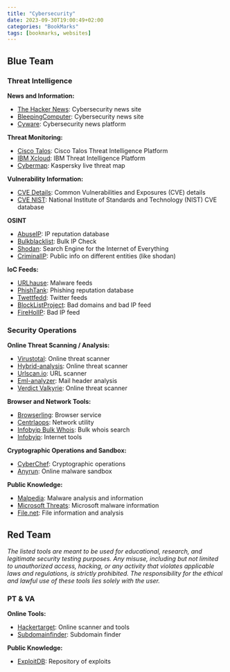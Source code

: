 ```yaml
---
title: "Cybersecurity"
date: 2023-09-30T19:00:49+02:00
categories: "BookMarks"
tags: [bookmarks, websites]
---
```

## Blue Team

### Threat Intelligence

**News and Information:**
- [The Hacker News](https://thehackernews.com/): Cybersecurity news site
- [BleepingComputer](https://www.bleepingcomputer.com/): Cybersecurity news site
- [Cyware](https://cyware.com/cyber-security-news-articles/): Cybersecurity news platform

**Threat Monitoring:**
- [Cisco Talos](https://talosintelligence.com/): Cisco Talos Threat Intelligence Platform
- [IBM Xcloud](https://exchange.xforce.ibmcloud.com/): IBM Threat Intelligence Platform
- [Cybermap](https://cybermap.kaspersky.com/): Kaspersky live threat map

**Vulnerability Information:**
- [CVE Details](https://www.cvedetails.com/): Common Vulnerabilities and Exposures (CVE) details
- [CVE NIST](https://nvd.nist.gov/vuln): National Institute of Standards and Technology (NIST) CVE database

**OSINT**
- [AbuseIP](https://www.abuseipdb.com/): IP reputation database
- [Bulkblacklist](https://www.bulkblacklist.com/): Bulk IP Check
- [Shodan](https://www.shodan.io/): Search Engine for the Internet of Everything
- [CriminalIP](https://www.criminalip.io/): Public info on different entities (like shodan)

**IoC Feeds:**
- [URLhause](https://urlhaus.abuse.ch/browse/): Malware feeds
- [PhishTank](https://phishtank.org/index.php): Phishing reputation database
- [Twettfedd](https://tweetfeed.live/researchers.html): Twitter feeds
- [BlockListProject](https://github.com/blocklistproject/Lists/#lists): Bad domains and bad IP feed
- [FireHolIP](https://iplists.firehol.org/): Bad IP feed

### Security Operations

**Online Threat Scanning / Analysis:**
- [Virustotal](https://www.virustotal.com/): Online threat scanner
- [Hybrid-analysis](https://www.hybrid-analysis.com/): Online threat scanner
- [Urlscan.io](https://urlscan.io/): URL scanner
- [Eml-analyzer](https://eml-analyzer.herokuapp.com/): Mail header analysis
- [Verdict Valkyrie](https://verdict.valkyrie.comodo.com/): Online threat scanner

**Browser and Network Tools:**
- [Browserling](https://www.browserling.com/): Browser service
- [Centrlaops](https://centralops.net/co/): Network utility
- [Infobyip Bulk Whois](https://www.infobyip.com/ipbulklookup.php): Bulk whois search
- [Infobyip](https://www.infobyip.com/internettools.php): Internet tools

**Cryptographic Operations and Sandbox:**
- [CyberChef](https://gchq.github.io/CyberChef/): Cryptographic operations
- [Anyrun](https://any.run/): Online malware sandbox

**Public Knowledge:**
- [Malpedia](https://malpedia.caad.fkie.fraunhofer.de/): Malware analysis and information
- [Microsoft Threats](https://www.microsoft.com/en-us/wdsi/threats): Microsoft malware information
- [File.net](https://www.file.net/): File information and analysis

## Red Team

*The listed tools are meant to be used for educational, research, and legitimate security testing purposes. Any misuse, including but not limited to unauthorized access, hacking, or any activity that violates applicable laws and regulations, is strictly prohibited. The responsibility for the ethical and lawful use of these tools lies solely with the user.*

### PT & VA

**Online Tools:**
- [Hackertarget](https://hackertarget.com/): Online scanner and tools
- [Subdomainfinder](https://subdomainfinder.c99.nl/): Subdomain finder

**Public Knowledge:**
- [ExploitDB](https://www.exploit-db.com/): Repository of exploits